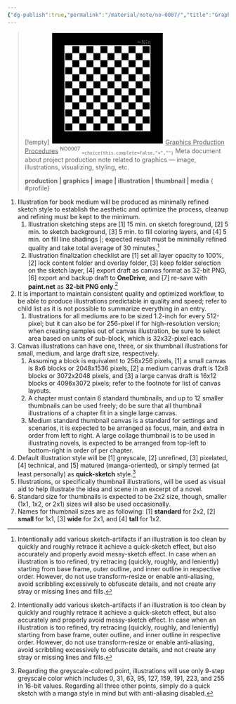 ```yaml
---
{"dg-publish":true,"permalink":"/material/note/no-0007/","title":"Graphics Production Procedures","tags":["-note","-meta"]}
---
```


>[!empty]
> ![RESOURCE/ASSET/OTHER/PlaceholderIcon.png|icon](/img/user/RESOURCE/ASSET/OTHER/PlaceholderIcon.png) <u class="title">Graphics Production Procedures</u> <sup class="title">NO0007</sup> <sub class="title">`=choice(this.complete=false,"×","")`</sub>
> Meta document about project production note related to graphics — image, illustrations, visualizing, styling, etc.
> 
> <b>production | graphics | image | illustration | thumbnail | media</b>
{ #profile}


1. Illustration for book medium will be produced as minimally refined sketch style to establish the aesthetic and optimize the process, cleanup and refining must be kept to the minimum.
	1. Illustration sketching steps are [1] 15 min. on sketch foreground, [2] 5 min. to sketch background, [3] 5 min. to fill coloring layers, and [4] 5 min. on fill line shadings |; expected result must be minimally refined quality and take total average of 30 minutes.[^1]
	2. Illustration finalization checklist are [1] set all layer opacity to 100%, [2] lock content folder and overlay folder, [3] keep folder selection on the sketch layer, [4] export draft as canvas format as 32-bit PNG, [6] export and backup draft to **OneDrive**, and [7] re-save with **paint.net** as **32-bit PNG only**.[^1]
2. It is important to maintain consistent quality and optimized workflow, to be able to produce illustrations predictable in quality and speed; refer to child list as it is not possible to summarize everything in an entry.
	1. Illustrations for all mediums are to be sized 1.2-inch for every 512-pixel; but it can also be for 256-pixel if for high-resolution version; when creating samples out of canvas illustration, be sure to select area based on units of sub-block, which is 32x32-pixel each.
3. Canvas illustrations can have one, three, or six thumbnail illustrations for small, medium, and large draft size, respectively.
	1. Assuming a block is equivalent to 256x256 pixels, [1] a small canvas is 8x6 blocks or 2048x1536 pixels, [2] a medium canvas draft is 12x8 blocks or 3072x2048 pixels, and [3] a large canvas draft is 16x12 blocks or 4096x3072 pixels; refer to the footnote for list of canvas layouts.
	2. A chapter must contain 6 standard thumbnails, and up to 12 smaller thumbnails can be used freely; do be sure that all thumbnail illustrations of a chapter fit in a single large canvas.
	3. Medium standard thumbnail canvas is a standard for settings and scenarios, it is expected to be arranged as focus, main, and extra in order from left to right. A large collage thumbnail is to be used in illustrating novels, is expected to be arranged from top-left to bottom-right in order of per chapter.
4. Default illustration style will be [1] greyscale, [2] unrefined, [3] pixelated, [4] technical, and [5] matured (manga-oriented), or simply termed (at least personally) as **quick-sketch** style.[^2]
5. Illustrations, or specifically thumbnail illustrations, will be used as visual aid to help illustrate the idea and scene in an excerpt of a novel.
6. Standard size for thumbnails is expected to be 2x2 size, though, smaller (1x1, 1x2, or 2x1) sizes will also be used occasionally.
7. Names for thumbnail sizes are as following: [1] **standard** for 2x2, [2] **small** for 1x1, [3] **wide** for 2x1, and [4] **tall** for 1x2.

[^1]: Intentionally add various sketch-artifacts if an illustration is too clean by quickly and roughly retrace it achieve a quick-sketch effect, but also accurately and properly avoid messy-sketch effect. In case when an illustration is too refined, try retracing (quickly, roughly, and leniently) starting from base frame, outer outline, and inner outline in respective order. However, do not use transform-resize or enable anti-aliasing, avoid scribbling excessively to obfuscate details, and not create any stray or missing lines and fills.

[^2]: Regarding the greyscale-colored point, illustrations will use only 9-step greyscale color which includes 0, 31, 63, 95, 127, 159, 191, 223, and 255 in 16-bit values. Regarding all three other points, simply do a quick sketch with a manga style in mind but with anti-aliasing disabled.
